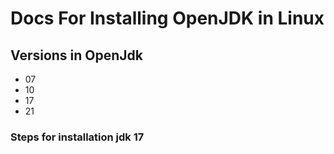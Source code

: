 # Docs For Installing **OpenJDK** in Linux

##  Versions in OpenJdk
  * 07
  * 10
  * 17
  * 21

### Steps for installation jdk 17
    
